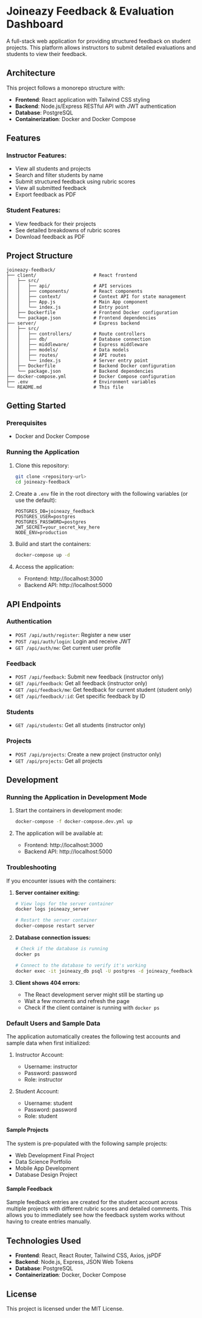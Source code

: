 # Joineazy Feedback & Evaluation Dashboard

A full-stack web application for providing structured feedback on student projects. This platform allows instructors to submit detailed evaluations and students to view their feedback.

## Architecture

This project follows a monorepo structure with:

- **Frontend**: React application with Tailwind CSS styling
- **Backend**: Node.js/Express RESTful API with JWT authentication
- **Database**: PostgreSQL
- **Containerization**: Docker and Docker Compose

## Features

### Instructor Features:
- View all students and projects
- Search and filter students by name
- Submit structured feedback using rubric scores
- View all submitted feedback
- Export feedback as PDF

### Student Features:
- View feedback for their projects
- See detailed breakdowns of rubric scores
- Download feedback as PDF

## Project Structure

```
joineazy-feedback/
├── client/                     # React frontend
│   ├── src/
│   │   ├── api/                # API services
│   │   ├── components/         # React components
│   │   ├── context/            # Context API for state management
│   │   ├── App.js              # Main App component
│   │   └── index.js            # Entry point
│   ├── Dockerfile              # Frontend Docker configuration
│   └── package.json            # Frontend dependencies
├── server/                     # Express backend
│   ├── src/
│   │   ├── controllers/        # Route controllers
│   │   ├── db/                 # Database connection
│   │   ├── middleware/         # Express middleware
│   │   ├── models/             # Data models
│   │   ├── routes/             # API routes
│   │   └── index.js            # Server entry point
│   ├── Dockerfile              # Backend Docker configuration
│   └── package.json            # Backend dependencies
├── docker-compose.yml          # Docker Compose configuration
├── .env                        # Environment variables
└── README.md                   # This file
```

## Getting Started

### Prerequisites

- Docker and Docker Compose

### Running the Application

1. Clone this repository:
   ```bash
   git clone <repository-url>
   cd joineazy-feedback
   ```

2. Create a `.env` file in the root directory with the following variables (or use the default):
   ```
   POSTGRES_DB=joineazy_feedback
   POSTGRES_USER=postgres
   POSTGRES_PASSWORD=postgres
   JWT_SECRET=your_secret_key_here
   NODE_ENV=production
   ```

3. Build and start the containers:
   ```bash
   docker-compose up -d
   ```

4. Access the application:
   - Frontend: http://localhost:3000
   - Backend API: http://localhost:5000

## API Endpoints

### Authentication
- `POST /api/auth/register`: Register a new user
- `POST /api/auth/login`: Login and receive JWT
- `GET /api/auth/me`: Get current user profile

### Feedback
- `POST /api/feedback`: Submit new feedback (instructor only)
- `GET /api/feedback`: Get all feedback (instructor only)
- `GET /api/feedback/me`: Get feedback for current student (student only)
- `GET /api/feedback/:id`: Get specific feedback by ID

### Students
- `GET /api/students`: Get all students (instructor only)

### Projects
- `POST /api/projects`: Create a new project (instructor only)
- `GET /api/projects`: Get all projects

## Development

### Running the Application in Development Mode

1. Start the containers in development mode:
   ```bash
   docker-compose -f docker-compose.dev.yml up
   ```

2. The application will be available at:
   - Frontend: http://localhost:3000
   - Backend API: http://localhost:5000

### Troubleshooting

If you encounter issues with the containers:

1. **Server container exiting:**
   ```bash
   # View logs for the server container
   docker logs joineazy_server
   
   # Restart the server container
   docker-compose restart server
   ```

2. **Database connection issues:**
   ```bash
   # Check if the database is running
   docker ps
   
   # Connect to the database to verify it's working
   docker exec -it joineazy_db psql -U postgres -d joineazy_feedback
   ```

3. **Client shows 404 errors:**
   - The React development server might still be starting up
   - Wait a few moments and refresh the page
   - Check if the client container is running with `docker ps`

### Default Users and Sample Data

The application automatically creates the following test accounts and sample data when first initialized:

1. Instructor Account:
   - Username: instructor
   - Password: password
   - Role: instructor

2. Student Account:
   - Username: student
   - Password: password
   - Role: student

#### Sample Projects
The system is pre-populated with the following sample projects:
- Web Development Final Project
- Data Science Portfolio
- Mobile App Development
- Database Design Project

#### Sample Feedback
Sample feedback entries are created for the student account across multiple projects with different rubric scores and detailed comments. This allows you to immediately see how the feedback system works without having to create entries manually.

## Technologies Used

- **Frontend**: React, React Router, Tailwind CSS, Axios, jsPDF
- **Backend**: Node.js, Express, JSON Web Tokens
- **Database**: PostgreSQL
- **Containerization**: Docker, Docker Compose

## License

This project is licensed under the MIT License.